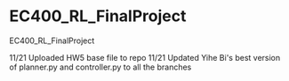 # EC400_RL_FinalProject
EC400_RL_FinalProject

11/21 Uploaded HW5 base file to repo 
11/21 Updated Yihe Bi's best version of planner.py and controller.py to all the branches


